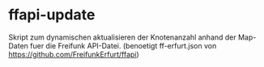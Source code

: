 # ffapi-update

Skript zum dynamischen aktualisieren der Knotenanzahl anhand der Map-Daten fuer die Freifunk API-Datei.
(benoetigt ff-erfurt.json von https://github.com/FreifunkErfurt/ffapi)
